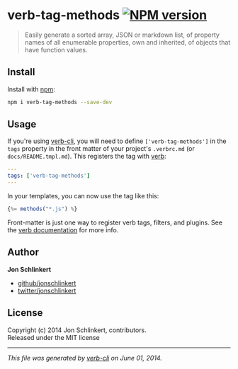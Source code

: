 # verb-tag-methods [![NPM version](https://badge.fury.io/js/verb-tag-methods.png)](http://badge.fury.io/js/verb-tag-methods)

> Easily generate a sorted array, JSON or markdown list, of property names of all enumerable properties, own and inherited, of objects that have function values.

## Install
Install with [npm](npmjs.org):

```bash
npm i verb-tag-methods --save-dev
``` 

## Usage

If you're using [verb-cli][verb-cli], you will need to define `['verb-tag-methods']` in the `tags` property in the front matter of your project's `.verbrc.md` (or `docs/README.tmpl.md`). This registers the tag with [verb][verb]:

```yaml
---
tags: ['verb-tag-methods']
---
```

In your templates, you can now use the tag like this:

```js
{%= methods("*.js") %}
```

Front-matter is just one way to register verb tags, filters, and plugins. See the [verb documentation][docs] for more info.

## Author

**Jon Schlinkert**
 
+ [github/jonschlinkert](https://github.com/jonschlinkert)
+ [twitter/jonschlinkert](http://twitter.com/jonschlinkert) 

## License
Copyright (c) 2014 Jon Schlinkert, contributors.  
Released under the MIT license

***

_This file was generated by [verb-cli](https://github.com/assemble/verb-cli) on June 01, 2014._

[verb]: https://github.com/assemble/verb
[docs]: https://github.com/assemble/verb/blob/master/DOCS.md#tags
[verb-cli]: https://github.com/assemble/verb-cli
